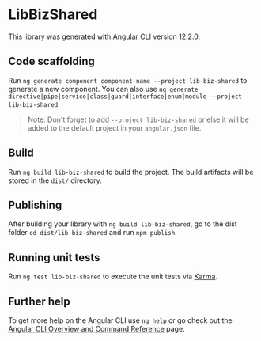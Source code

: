 # LibBizShared

This library was generated with [Angular CLI](https://github.com/angular/angular-cli) version 12.2.0.

## Code scaffolding

Run `ng generate component component-name --project lib-biz-shared` to generate a new component. You can also use `ng generate directive|pipe|service|class|guard|interface|enum|module --project lib-biz-shared`.
> Note: Don't forget to add `--project lib-biz-shared` or else it will be added to the default project in your `angular.json` file. 

## Build

Run `ng build lib-biz-shared` to build the project. The build artifacts will be stored in the `dist/` directory.

## Publishing

After building your library with `ng build lib-biz-shared`, go to the dist folder `cd dist/lib-biz-shared` and run `npm publish`.

## Running unit tests

Run `ng test lib-biz-shared` to execute the unit tests via [Karma](https://karma-runner.github.io).

## Further help

To get more help on the Angular CLI use `ng help` or go check out the [Angular CLI Overview and Command Reference](https://angular.io/cli) page.
